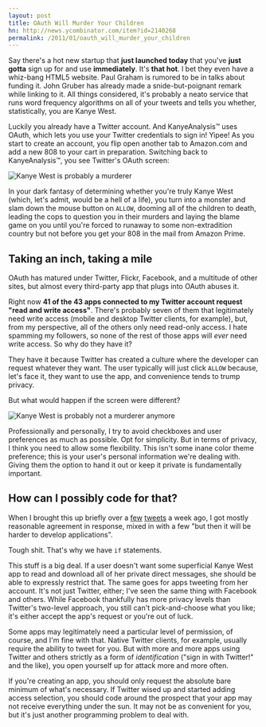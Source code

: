 ```yaml
---
layout: post
title: OAuth Will Murder Your Children
hn: http://news.ycombinator.com/item?id=2140268
permalink: /2011/01/oauth_will_murder_your_children
---
```


Say there's a hot new startup that **just launched today** that you've **just
gotta** sign up for and use **immediately**. It's **that hot**. I bet they even
have a whiz-bang HTML5 website. Paul Graham is rumored to be in talks about
funding it. John Gruber has already made a snide-but-poignant remark while
linking to it. All things considered, it's probably a neato service that runs
word frequency algorithms on all of your tweets and tells you whether,
statistically, you are Kanye West.

Luckily you already have a Twitter account. And KanyeAnalysis™ uses OAuth,
which lets you use your Twitter credentials to sign in! Yipee! As you start to
create an account, you flip open another tab to Amazon.com and add a new 808 to
your cart in preparation. Switching back to KanyeAnalysis™, you see Twitter's
OAuth screen:

<img src="http://cl.ly/4BYU/kanye-murder.png" alt="Kanye West is probably a murderer" />

In your dark fantasy of determining whether you're truly Kanye West (which,
let's admit, would be a hell of a life), you turn into a monster and slam down
the mouse button on `ALLOW`, dooming all of the children to death, leading the
cops to question you in their murders and laying the blame game on you until
you're forced to runaway to some non-extradition country but not before you get
your 808 in the mail from Amazon Prime.

## Taking an inch, taking a mile

OAuth has matured under Twitter, Flickr, Facebook, and a multitude of other
sites, but almost every third-party app that plugs into OAuth abuses it.

Right now **41 of the 43 apps connected to my Twitter account request "read and
write access"**. There's probably seven of them that legitimately need write
access (mobile and desktop Twitter clients, for example), but, from my
perspective, all of the others only need read-only access. I hate spamming my
followers, so none of the rest of those apps will *ever* need write access. So
why do they have it?

They have it because Twitter has created a culture where the developer can
request whatever they want. The user typically will just click `ALLOW` because,
let's face it, they want to use the app, and convenience tends to trump
privacy.

But what would happen if the screen were different?

<img src="http://cl.ly/4BfP/kanye-stopped.png" alt="Kanye West is probably not a murderer anymore" />

Professionally and personally, I try to avoid checkboxes and user preferences
as much as possible. Opt for simplicity. But in terms of privacy, I think you
need to allow some flexibility. This isn't some inane color theme preference;
this is your user's personal information we're dealing with. Giving them the
option to hand it out or keep it private is fundamentally important.

## How can I possibly code for that?

When I brought this up briefly over a
[few](http://twitter.com/#!/holman/status/26735606222561280)
[tweets](http://twitter.com/#!/holman/status/26736415983280128) a week ago, I
got mostly reasonable agreement in response, mixed in with a few "but then it
will be harder to develop applications".

Tough shit. That's why we have `if` statements.

This stuff is a big deal. If a user doesn't want some superficial Kanye West
app to read and download all of her private direct messages, she should be able
to expressly restrict that. The same goes for apps tweeting from her account.
It's not just Twitter, either; I've seen the same thing with Facebook and
others. While Facebook thankfully has more privacy levels than Twitter's
two-level approach, you still can't pick-and-choose what you like; it's either
accept the app's request or you're out of luck.

Some apps may legitimately need a particular level of permission, of course,
and I'm fine with that. Native Twitter clients, for example, usually require
the ability to tweet for you. But with more and more apps using Twitter and
others strictly as a form of *identification* ("sign in with Twitter!" and the
like), you open yourself up for attack more and more often.

If you're creating an app, you should only request the absolute bare minimum of
what's necessary. If Twitter wised up and started adding access selection, you
should code around the prospect that your app may not receive everything under
the sun. It may not be as convenient for you, but it's just another programming
problem to deal with.
